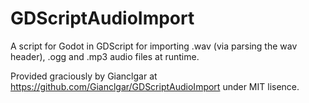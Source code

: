 # GDScriptAudioImport
A script for Godot in GDScript for importing .wav (via parsing the wav header), .ogg and .mp3 audio files at runtime.

Provided graciously by Gianclgar at https://github.com/Gianclgar/GDScriptAudioImport under MIT lisence.